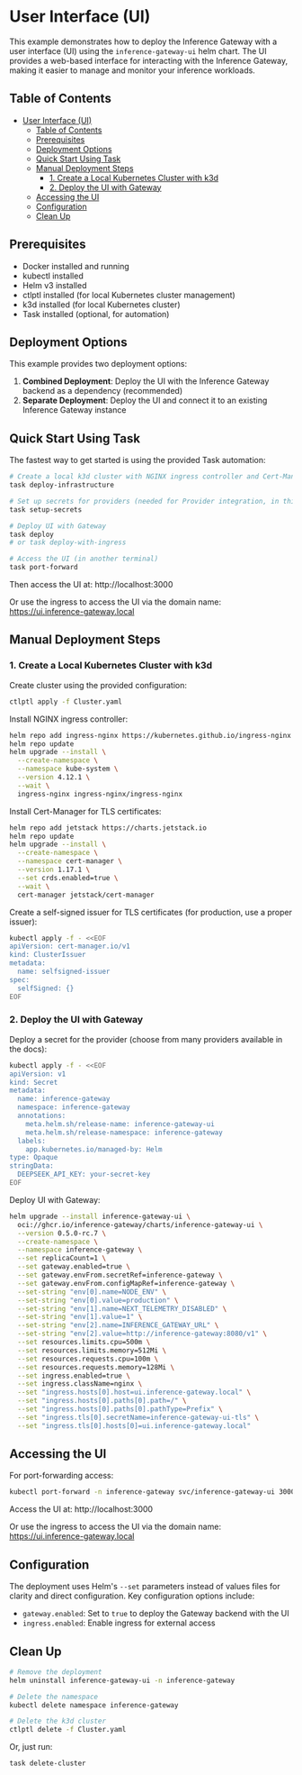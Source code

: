 # User Interface (UI)

This example demonstrates how to deploy the Inference Gateway with a user interface (UI) using the `inference-gateway-ui` helm chart. The UI provides a web-based interface for interacting with the Inference Gateway, making it easier to manage and monitor your inference workloads.

## Table of Contents

- [User Interface (UI)](#user-interface-ui)
  - [Table of Contents](#table-of-contents)
  - [Prerequisites](#prerequisites)
  - [Deployment Options](#deployment-options)
  - [Quick Start Using Task](#quick-start-using-task)
  - [Manual Deployment Steps](#manual-deployment-steps)
    - [1. Create a Local Kubernetes Cluster with k3d](#1-create-a-local-kubernetes-cluster-with-k3d)
    - [2. Deploy the UI with Gateway](#2-deploy-the-ui-with-gateway)
  - [Accessing the UI](#accessing-the-ui)
  - [Configuration](#configuration)
  - [Clean Up](#clean-up)

## Prerequisites

- Docker installed and running
- kubectl installed
- Helm v3 installed
- ctlptl installed (for local Kubernetes cluster management)
- k3d installed (for local Kubernetes cluster)
- Task installed (optional, for automation)

## Deployment Options

This example provides two deployment options:

1. **Combined Deployment**: Deploy the UI with the Inference Gateway backend as a dependency (recommended)
2. **Separate Deployment**: Deploy the UI and connect it to an existing Inference Gateway instance

## Quick Start Using Task

The fastest way to get started is using the provided Task automation:

```bash
# Create a local k3d cluster with NGINX ingress controller and Cert-Manager
task deploy-infrastructure

# Set up secrets for providers (needed for Provider integration, in this case we will use DeepSeek)
task setup-secrets

# Deploy UI with Gateway
task deploy
# or task deploy-with-ingress

# Access the UI (in another terminal)
task port-forward
```

Then access the UI at:
http://localhost:3000

Or use the ingress to access the UI via the domain name:
https://ui.inference-gateway.local

## Manual Deployment Steps

### 1. Create a Local Kubernetes Cluster with k3d

Create cluster using the provided configuration:

```bash
ctlptl apply -f Cluster.yaml
```

Install NGINX ingress controller:

```bash
helm repo add ingress-nginx https://kubernetes.github.io/ingress-nginx
helm repo update
helm upgrade --install \
  --create-namespace \
  --namespace kube-system \
  --version 4.12.1 \
  --wait \
  ingress-nginx ingress-nginx/ingress-nginx
```

Install Cert-Manager for TLS certificates:

```bash
helm repo add jetstack https://charts.jetstack.io
helm repo update
helm upgrade --install \
  --create-namespace \
  --namespace cert-manager \
  --version 1.17.1 \
  --set crds.enabled=true \
  --wait \
  cert-manager jetstack/cert-manager
```

Create a self-signed issuer for TLS certificates (for production, use a proper issuer):

```bash
kubectl apply -f - <<EOF
apiVersion: cert-manager.io/v1
kind: ClusterIssuer
metadata:
  name: selfsigned-issuer
spec:
  selfSigned: {}
EOF
```

### 2. Deploy the UI with Gateway

Deploy a secret for the provider (choose from many providers available in the docs):

```bash
kubectl apply -f - <<EOF
apiVersion: v1
kind: Secret
metadata:
  name: inference-gateway
  namespace: inference-gateway
  annotations:
    meta.helm.sh/release-name: inference-gateway-ui
    meta.helm.sh/release-namespace: inference-gateway
  labels:
    app.kubernetes.io/managed-by: Helm
type: Opaque
stringData:
  DEEPSEEK_API_KEY: your-secret-key
EOF
```

Deploy UI with Gateway:

```bash
helm upgrade --install inference-gateway-ui \
  oci://ghcr.io/inference-gateway/charts/inference-gateway-ui \
  --version 0.5.0-rc.7 \
  --create-namespace \
  --namespace inference-gateway \
  --set replicaCount=1 \
  --set gateway.enabled=true \
  --set gateway.envFrom.secretRef=inference-gateway \
  --set gateway.envFrom.configMapRef=inference-gateway \
  --set-string "env[0].name=NODE_ENV" \
  --set-string "env[0].value=production" \
  --set-string "env[1].name=NEXT_TELEMETRY_DISABLED" \
  --set-string "env[1].value=1" \
  --set-string "env[2].name=INFERENCE_GATEWAY_URL" \
  --set-string "env[2].value=http://inference-gateway:8080/v1" \
  --set resources.limits.cpu=500m \
  --set resources.limits.memory=512Mi \
  --set resources.requests.cpu=100m \
  --set resources.requests.memory=128Mi \
  --set ingress.enabled=true \
  --set ingress.className=nginx \
  --set "ingress.hosts[0].host=ui.inference-gateway.local" \
  --set "ingress.hosts[0].paths[0].path=/" \
  --set "ingress.hosts[0].paths[0].pathType=Prefix" \
  --set "ingress.tls[0].secretName=inference-gateway-ui-tls" \
  --set "ingress.tls[0].hosts[0]=ui.inference-gateway.local"
```

## Accessing the UI

For port-forwarding access:
```bash
kubectl port-forward -n inference-gateway svc/inference-gateway-ui 3000:80
```

Access the UI at:
http://localhost:3000

Or use the ingress to access the UI via the domain name:
https://ui.inference-gateway.local

## Configuration

The deployment uses Helm's `--set` parameters instead of values files for clarity and direct configuration. Key configuration options include:

- `gateway.enabled`: Set to `true` to deploy the Gateway backend with the UI
- `ingress.enabled`: Enable ingress for external access

## Clean Up

```bash
# Remove the deployment
helm uninstall inference-gateway-ui -n inference-gateway

# Delete the namespace
kubectl delete namespace inference-gateway

# Delete the k3d cluster
ctlptl delete -f Cluster.yaml
```

Or, just run:
```bash
task delete-cluster
```

